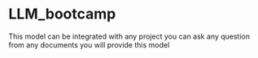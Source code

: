 # LLM_bootcamp
This model can be integrated with any project you can ask any question from any documents you will provide this model
